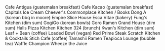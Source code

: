 Cafe Antigua (guatemalan breakfast)
Cafe Kacao (guatemalan breakfast)
Capitals Ice Cream
Cheever's 
Commonplace Kitchen / Books
Dong A (korean bbq in moore)
Empire Slice House
Esca Vitae (bakery)
Fung's Kitchen (dim sum)
GogiGo (korean bowls)
Goro Ramen
Grand House (dim sum)
Halls Pizza Kitchen 
Kitchen 324 (brunch)
Kwan's Kitchen (dim sum)
Leaf + Bean (coffee)
Loaded Bowl (vegan)
Red Prime Steak
Scratch Kitchen & Cocktails
Stich Cafe (coffee)
Tamashii Ramen
Teapioca Lounge (bubble tea)
Waffle Champion
Wheeze the Juice 


